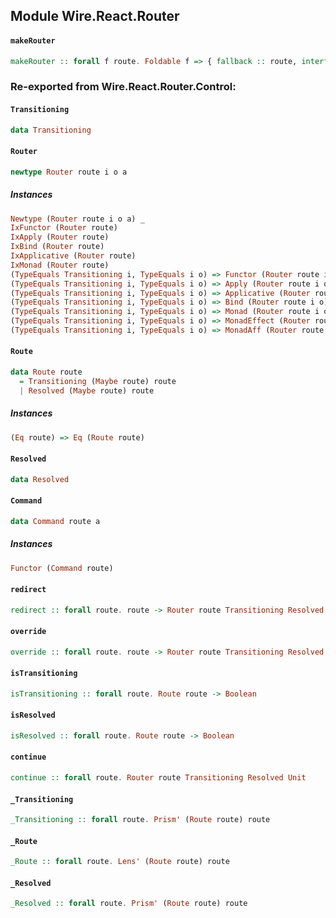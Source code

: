 ## Module Wire.React.Router

#### `makeRouter`

``` purescript
makeRouter :: forall f route. Foldable f => { fallback :: route, interface :: PushStateInterface, onRoute :: route -> Router route Transitioning Resolved Unit, parse :: String -> f route, print :: route -> String } -> Effect (Interface route)
```


### Re-exported from Wire.React.Router.Control:

#### `Transitioning`

``` purescript
data Transitioning
```

#### `Router`

``` purescript
newtype Router route i o a
```

##### Instances
``` purescript
Newtype (Router route i o a) _
IxFunctor (Router route)
IxApply (Router route)
IxBind (Router route)
IxApplicative (Router route)
IxMonad (Router route)
(TypeEquals Transitioning i, TypeEquals i o) => Functor (Router route i o)
(TypeEquals Transitioning i, TypeEquals i o) => Apply (Router route i o)
(TypeEquals Transitioning i, TypeEquals i o) => Applicative (Router route i o)
(TypeEquals Transitioning i, TypeEquals i o) => Bind (Router route i o)
(TypeEquals Transitioning i, TypeEquals i o) => Monad (Router route i o)
(TypeEquals Transitioning i, TypeEquals i o) => MonadEffect (Router route i o)
(TypeEquals Transitioning i, TypeEquals i o) => MonadAff (Router route i o)
```

#### `Route`

``` purescript
data Route route
  = Transitioning (Maybe route) route
  | Resolved (Maybe route) route
```

##### Instances
``` purescript
(Eq route) => Eq (Route route)
```

#### `Resolved`

``` purescript
data Resolved
```

#### `Command`

``` purescript
data Command route a
```

##### Instances
``` purescript
Functor (Command route)
```

#### `redirect`

``` purescript
redirect :: forall route. route -> Router route Transitioning Resolved Unit
```

#### `override`

``` purescript
override :: forall route. route -> Router route Transitioning Resolved Unit
```

#### `isTransitioning`

``` purescript
isTransitioning :: forall route. Route route -> Boolean
```

#### `isResolved`

``` purescript
isResolved :: forall route. Route route -> Boolean
```

#### `continue`

``` purescript
continue :: forall route. Router route Transitioning Resolved Unit
```

#### `_Transitioning`

``` purescript
_Transitioning :: forall route. Prism' (Route route) route
```

#### `_Route`

``` purescript
_Route :: forall route. Lens' (Route route) route
```

#### `_Resolved`

``` purescript
_Resolved :: forall route. Prism' (Route route) route
```

